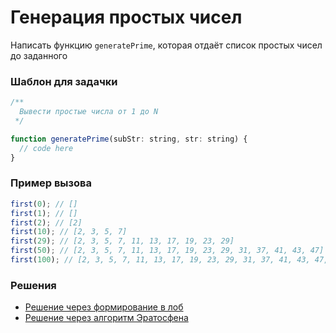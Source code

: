 # Генерация простых чисел

Написать функцию `generatePrime`, которая отдаёт список простых чисел до заданного

### Шаблон для задачки

```js
/**
  Вывести простые числа от 1 до N
 */

function generatePrime(subStr: string, str: string) {
  // code here
}
```

### Пример вызова

```js
first(0); // []
first(1); // []
first(2); // [2]
first(10); // [2, 3, 5, 7]
first(29); // [2, 3, 5, 7, 11, 13, 17, 19, 23, 29]
first(50); // [2, 3, 5, 7, 11, 13, 17, 19, 23, 29, 31, 37, 41, 43, 47]
first(100); // [2, 3, 5, 7, 11, 13, 17, 19, 23, 29, 31, 37, 41, 43, 47, 53, 59, 61, 67, 71, 73, 79, 83, 89, 97]
```

### Решения

- [Решение через формирование в лоб](generatePrime.first.ts)
- [Решение через алгоритм Эратосфена](generatePrime.second.ts)
